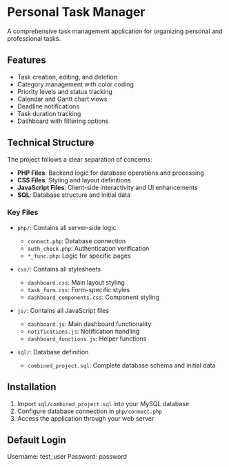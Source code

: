 # Personal Task Manager

A comprehensive task management application for organizing personal and professional tasks.

## Features

- Task creation, editing, and deletion
- Category management with color coding
- Priority levels and status tracking
- Calendar and Gantt chart views
- Deadline notifications
- Task duration tracking
- Dashboard with filtering options

## Technical Structure

The project follows a clear separation of concerns:

- **PHP Files**: Backend logic for database operations and processing
- **CSS Files**: Styling and layout definitions
- **JavaScript Files**: Client-side interactivity and UI enhancements
- **SQL**: Database structure and initial data

### Key Files

- `php/`: Contains all server-side logic
  - `connect.php`: Database connection
  - `auth_check.php`: Authentication verification
  - `*_func.php`: Logic for specific pages

- `css/`: Contains all stylesheets
  - `dashboard.css`: Main layout styling
  - `task_form.css`: Form-specific styles
  - `dashboard_components.css`: Component styling

- `js/`: Contains all JavaScript files
  - `dashboard.js`: Main dashboard functionality
  - `notifications.js`: Notification handling
  - `dashboard_functions.js`: Helper functions

- `sql/`: Database definition
  - `combined_project.sql`: Complete database schema and initial data

## Installation

1. Import `sql/combined_project.sql` into your MySQL database
2. Configure database connection in `php/connect.php`
3. Access the application through your web server

## Default Login

Username: test_user
Password: password
